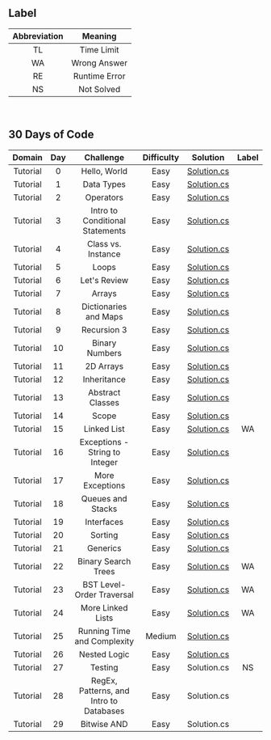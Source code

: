 ## Label ##
|Abbreviation|Meaning|
|:----------:|:-----:|
|TL|Time Limit|
|WA|Wrong Answer|
|RE|Runtime Error|
|NS|Not Solved|

<br/>

## 30 Days of Code ##

|Domain|Day|Challenge|Difficulty|Solution|Label|
|:----:|:-:|:-------:|:--------:|:------:|:---:|
|Tutorial|0|Hello, World|Easy|[Solution.cs](https://github.com/DaeunSim/coding-practice/blob/master/HackerRank/30%20Days%20of%20Code/Day%2000%20Hello%2C%20World/Solution.cs)|
|Tutorial|1|Data Types|Easy|[Solution.cs](https://github.com/DaeunSim/coding-practice/blob/master/HackerRank/30%20Days%20of%20Code/Day%2001%20Data%20Types/Solution.cs)|
|Tutorial|2|Operators|Easy|[Solution.cs](https://github.com/DaeunSim/coding-practice/blob/master/HackerRank/30%20Days%20of%20Code/Day%2002%20Operators/Solution.cs)|
|Tutorial|3|Intro to Conditional Statements|Easy|[Solution.cs](https://github.com/DaeunSim/coding-practice/blob/master/HackerRank/30%20Days%20of%20Code/Day%2003%20Conditional%20Statements/Solution.cs)|
|Tutorial|4|Class vs. Instance|Easy|[Solution.cs](https://github.com/DaeunSim/coding-practice/blob/master/HackerRank/30%20Days%20of%20Code/Day%2004%20Class%20vs.%20Instance/Solution.cs)|
|Tutorial|5|Loops|Easy|[Solution.cs](https://github.com/DaeunSim/coding-practice/blob/master/HackerRank/30%20Days%20of%20Code/Day%2005%20Loops/Solution.cs)|
|Tutorial|6|Let's Review|Easy|[Solution.cs](https://github.com/DaeunSim/coding-practice/blob/master/HackerRank/30%20Days%20of%20Code/Day%2006%20Let's%20Review/Solution.cs)|
|Tutorial|7|Arrays|Easy|[Solution.cs](https://github.com/DaeunSim/coding-practice/blob/master/HackerRank/30%20Days%20of%20Code/Day%2007%20Arrays/Solution.cs)|
|Tutorial|8|Dictionaries and Maps|Easy|[Solution.cs](https://github.com/DaeunSim/coding-practice/blob/master/HackerRank/30%20Days%20of%20Code/Day%2008%20Dictionaries%20and%20Maps/Solution.cs)|
|Tutorial|9|Recursion 3|Easy|[Solution.cs](https://github.com/DaeunSim/coding-practice/blob/master/HackerRank/30%20Days%20of%20Code/Day%2009%20Recursion%203/Solution.cs)|
|Tutorial|10|Binary Numbers|Easy|[Solution.cs](https://github.com/DaeunSim/coding-practice/blob/master/HackerRank/30%20Days%20of%20Code/Day%2010%20Binary%20Numbers/Solution.cs)|
|Tutorial|11|2D Arrays|Easy|[Solution.cs](https://github.com/DaeunSim/coding-practice/blob/master/HackerRank/30%20Days%20of%20Code/Day%2011%202D%20Arrays/Solution.cs)|
|Tutorial|12|Inheritance|Easy|[Solution.cs](https://github.com/DaeunSim/coding-practice/blob/master/HackerRank/30%20Days%20of%20Code/Day%2012%20Inheritance/Solution.cs)|
|Tutorial|13|Abstract Classes|Easy|[Solution.cs](https://github.com/DaeunSim/coding-practice/blob/master/HackerRank/30%20Days%20of%20Code/Day%2013%20Abstract%20Classes/Solution.cs)|
|Tutorial|14|Scope|Easy|[Solution.cs](https://github.com/DaeunSim/coding-practice/blob/master/HackerRank/30%20Days%20of%20Code/Day%2014%20Scope/Solution.cs)|
|Tutorial|15|Linked List|Easy|[Solution.cs](https://github.com/DaeunSim/coding-practice/blob/master/HackerRank/30%20Days%20of%20Code/Day%2015%20Linked%20List/Solution.cs)|WA|
|Tutorial|16|Exceptions - String to Integer|Easy|[Solution.cs](https://github.com/DaeunSim/coding-practice/blob/master/HackerRank/30%20Days%20of%20Code/Day%2016%20Exceptions/Solution.cs)|
|Tutorial|17|More Exceptions|Easy|[Solution.cs](https://github.com/DaeunSim/coding-practice/blob/master/HackerRank/30%20Days%20of%20Code/Day%2017%20More%20Exceptions/Solution.cs)|
|Tutorial|18|Queues and Stacks|Easy|[Solution.cs](https://github.com/DaeunSim/coding-practice/blob/master/HackerRank/30%20Days%20of%20Code/Day%2018%20Queues%20and%20Stacks/Solution.cs)|
|Tutorial|19|Interfaces|Easy|[Solution.cs](https://github.com/DaeunSim/coding-practice/blob/master/HackerRank/30%20Days%20of%20Code/Day%2019%20Interfaces/Solution.cs)|
|Tutorial|20|Sorting|Easy|[Solution.cs](https://github.com/DaeunSim/coding-practice/blob/master/HackerRank/30%20Days%20of%20Code/Day%2020%20Sorting/Solution.cs)|
|Tutorial|21|Generics|Easy|[Solution.cs](https://github.com/DaeunSim/coding-practice/blob/master/HackerRank/30%20Days%20of%20Code/Day%2021%20Generics/Solution.cs)|
|Tutorial|22|Binary Search Trees|Easy|[Solution.cs](https://github.com/DaeunSim/coding-practice/blob/master/HackerRank/30%20Days%20of%20Code/Day%2022%20Binary%20Search%20Trees/Solution.cs)|WA|
|Tutorial|23|BST Level-Order Traversal|Easy|[Solution.cs](https://github.com/DaeunSim/coding-practice/blob/master/HackerRank/30%20Days%20of%20Code/Day%2023%20BST%20Level-Order%20Traversal/Solution.cs)|WA|
|Tutorial|24|More Linked Lists|Easy|[Solution.cs](https://github.com/DaeunSim/coding-practice/blob/master/HackerRank/30%20Days%20of%20Code/Day%2024%20More%20Linked%20Lists/Solution.cs)|WA|
|Tutorial|25|Running Time and Complexity|Medium|[Solution.cs](https://github.com/DaeunSim/coding-practice/blob/master/HackerRank/30%20Days%20of%20Code/Day%2025%20Running%20Time%20and%20Complexity/Solution.cs)|
|Tutorial|26|Nested Logic|Easy|[Solution.cs](https://github.com/DaeunSim/coding-practice/blob/master/HackerRank/30%20Days%20of%20Code/Day%2026%20Nested%20Logic/Solution.cs)|
|Tutorial|27|Testing|Easy|Solution.cs|NS|
|Tutorial|28|RegEx, Patterns, and Intro to Databases|Easy|Solution.cs|
|Tutorial|29|Bitwise AND|Easy|Solution.cs|

